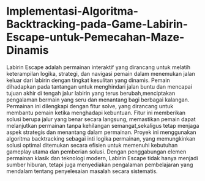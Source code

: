 # Implementasi-Algoritma-Backtracking-pada-Game-Labirin-Escape-untuk-Pemecahan-Maze-Dinamis
Labirin Escape adalah permainan interaktif yang dirancang untuk melatih keterampilan logika, strategi, dan navigasi pemain dalam menemukan jalan keluar dari labirin dengan tingkat kesulitan yang dinamis. Pemain dihadapkan pada tantangan untuk menghindari jalan buntu dan mencapai tujuan akhir di tengah jalur labirin yang terus berubah,menciptakan pengalaman bermain yang seru dan menantang bagi berbagai kalangan.
Permainan ini dilengkapi dengan fitur solve, yang dirancang untuk membantu pemain ketika menghadapi kebuntuan. Fitur ini memberikan solusi berupa jalur yang benar secara langsung, memastikan pemain dapat melanjutkan permainan tanpa kehilangan semangat,sekaligus tetap menjaga aspek strategis dan menantang dalam permainan. Proyek ini menggunakan algoritma backtracking sebagai inti logika permainan, yang memungkinkan solusi optimal ditemukan secara efisien untuk memenuhi kebutuhan gameplay utama dan pemberian solusi. Dengan penggabungan elemen permainan klasik dan teknologi modern, Labirin Escape tidak hanya menjadi sumber hiburan, tetapi juga menyediakan pengalaman pembelajaran yang mendalam tentang penyelesaian masalah secara sistematis.

